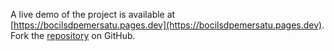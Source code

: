 A live demo of the project is available at [https://bocilsdpemersatu.pages.dev](https://bocilsdpemersatu.pages.dev).
Fork the [repository](https://github.com/cakwagemre/bokepbocilsd) on GitHub.